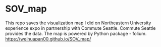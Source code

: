# SOV_map
This repo saves the visualization map I did on Northeastern University experience expo in partnership with Commute Seattle. Commute Seattle provides the data. The map is powered by Python package - folium.
<br>
https://weihuapan00.github.io/SOV_map/
